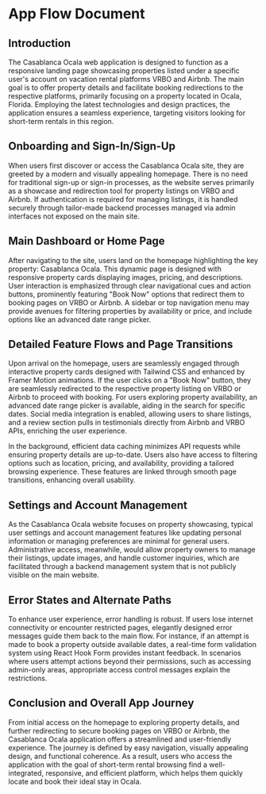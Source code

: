 # App Flow Document

## Introduction

The Casablanca Ocala web application is designed to function as a responsive landing page showcasing properties listed under a specific user's account on vacation rental platforms VRBO and Airbnb. The main goal is to offer property details and facilitate booking redirections to the respective platforms, primarily focusing on a property located in Ocala, Florida. Employing the latest technologies and design practices, the application ensures a seamless experience, targeting visitors looking for short-term rentals in this region.

## Onboarding and Sign-In/Sign-Up

When users first discover or access the Casablanca Ocala site, they are greeted by a modern and visually appealing homepage. There is no need for traditional sign-up or sign-in processes, as the website serves primarily as a showcase and redirection tool for property listings on VRBO and Airbnb. If authentication is required for managing listings, it is handled securely through tailor-made backend processes managed via admin interfaces not exposed on the main site.

## Main Dashboard or Home Page

After navigating to the site, users land on the homepage highlighting the key property: Casablanca Ocala. This dynamic page is designed with responsive property cards displaying images, pricing, and descriptions. User interaction is emphasized through clear navigational cues and action buttons, prominently featuring "Book Now" options that redirect them to booking pages on VRBO or Airbnb. A sidebar or top navigation menu may provide avenues for filtering properties by availability or price, and include options like an advanced date range picker.

## Detailed Feature Flows and Page Transitions

Upon arrival on the homepage, users are seamlessly engaged through interactive property cards designed with Tailwind CSS and enhanced by Framer Motion animations. If the user clicks on a "Book Now" button, they are seamlessly redirected to the respective property listing on VRBO or Airbnb to proceed with booking. For users exploring property availability, an advanced date range picker is available, aiding in the search for specific dates. Social media integration is enabled, allowing users to share listings, and a review section pulls in testimonials directly from Airbnb and VRBO APIs, enriching the user experience.

In the background, efficient data caching minimizes API requests while ensuring property details are up-to-date. Users also have access to filtering options such as location, pricing, and availability, providing a tailored browsing experience. These features are linked through smooth page transitions, enhancing overall usability.

## Settings and Account Management

As the Casablanca Ocala website focuses on property showcasing, typical user settings and account management features like updating personal information or managing preferences are minimal for general users. Administrative access, meanwhile, would allow property owners to manage their listings, update images, and handle customer inquiries, which are facilitated through a backend management system that is not publicly visible on the main website.

## Error States and Alternate Paths

To enhance user experience, error handling is robust. If users lose internet connectivity or encounter restricted pages, elegantly designed error messages guide them back to the main flow. For instance, if an attempt is made to book a property outside available dates, a real-time form validation system using React Hook Form provides instant feedback. In scenarios where users attempt actions beyond their permissions, such as accessing admin-only areas, appropriate access control messages explain the restrictions.

## Conclusion and Overall App Journey

From initial access on the homepage to exploring property details, and further redirecting to secure booking pages on VRBO or Airbnb, the Casablanca Ocala application offers a streamlined and user-friendly experience. The journey is defined by easy navigation, visually appealing design, and functional coherence. As a result, users who access the application with the goal of short-term rental browsing find a well-integrated, responsive, and efficient platform, which helps them quickly locate and book their ideal stay in Ocala.
